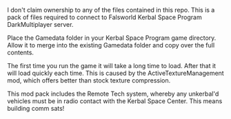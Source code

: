 I don't claim ownership to any of the files contained in this repo. This is a pack of files required to connect to Falsworld Kerbal Space Program DarkMultiplayer server.

Place the Gamedata folder in your Kerbal Space Program game directory. Allow it to merge into the existing Gamedata folder and copy over the full contents.

The first time you run the game it will take a long time to load. After that it will load quickly each time. This is caused by the ActiveTextureManagement mod, which offers better than stock texture compression.

This mod pack includes the Remote Tech system, whereby any unkerbal'd vehicles must be in radio contact with the Kerbal Space Center. This means building comm sats!